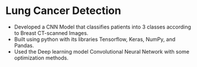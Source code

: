 # Lung Cancer Detection
<ul>
<li>Developed a CNN Model that classifies patients into 3 classes according to Breast CT-scanned Images.</li>
<li>Built using python with its libraries Tensorflow, Keras, NumPy, and Pandas.</li>
<li>Used the Deep learning model Convolutional Neural Network with some optimization methods.</li>
</ul>
